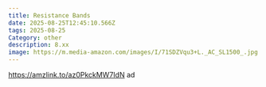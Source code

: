 ```yaml
---
title: Resistance Bands
date: 2025-08-25T12:45:10.566Z
tags: 2025-08-25
Category: other
description: 8.xx
image: https://m.media-amazon.com/images/I/71SDZVqu3+L._AC_SL1500_.jpg
---
```

https://amzlink.to/az0PkckMW7IdN ad